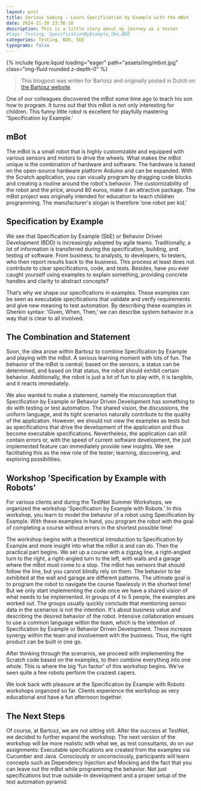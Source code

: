 ```yaml
---
layout: post
title: Serious Gaming – Learn Specification by Example with the mBot
date: 2024-11-30 23:36:10
description: This is a little story about my journey as a tester
#tags: Testing, SpecificationByExample,Sbe,BDD
categories: Testing, BDD, SbE
typograms: false
---
```


{% include figure.liquid loading="eager" path="assets/img/mbot.jpg" class="img-fluid rounded z-depth-0" %}

> This blogpost was writen for Bartosz and originally posted in Dutch on [the Bartosz website](https://www.bartosz.nl)

One of our colleagues discovered the mBot some time ago to teach his son how to program. It turns out that this mBot is not only interesting for children. This funny little robot is excellent for playfully mastering 'Specification by Example.'

## mBot

The mBot is a small robot that is highly customizable and equipped with various sensors and motors to drive the wheels. What makes the mBot unique is the combination of hardware and software. The hardware is based on the open-source hardware platform Arduino and can be expanded. With the Scratch application, you can visually program by dragging code blocks and creating a routine around the robot's behavior. The customizability of the robot and the price, around 80 euros, make it an attractive package. The mBot project was originally intended for education to teach children programming. The manufacturer's slogan is therefore 'one robot per kid.'

## Specification by Example

We see that Specification by Example (SbE) or Behavior Driven Development (BDD) is increasingly adopted by agile teams. Traditionally, a lot of information is transferred during the specification, building, and testing of software. From business, to analysts, to developers, to testers, who then report results back to the business. This process at least does not contribute to clear specifications, code, and tests. Besides, have you ever caught yourself using examples to explain something, providing concrete handles and clarity to abstract concepts?

That’s why we shape our specifications in examples. These examples can be seen as executable specifications that validate and verify requirements and give new meaning to test automation. By describing these examples in Gherkin syntax: 'Given, When, Then,' we can describe system behavior in a way that is clear to all involved.

## The Combination and Statement

Soon, the idea arose within Bartosz to combine Specification by Example and playing with the mBot. A serious learning moment with lots of fun. The behavior of the mBot is central; based on the sensors, a status can be determined, and based on that status, the robot should exhibit certain behavior. Additionally, the robot is just a lot of fun to play with, it is tangible, and it reacts immediately.

We also wanted to make a statement, namely the misconception that Specification by Example or Behavior Driven Development has something to do with testing or test automation. The shared vision, the discussions, the uniform language, and its tight scenarios naturally contribute to the quality of the application. However, we should not view the examples as tests but as specifications that drive the development of the application and thus become executable specifications. Nevertheless, the application can still contain errors or, with the speed of current software development, the just implemented feature can immediately provide new insights. We see facilitating this as the new role of the tester; learning, discovering, and exploring possibilities.

## Workshop 'Specification by Example with Robots'

For various clients and during the TestNet Summer Workshops, we organized the workshop 'Specification by Example with Robots.' In this workshop, you learn to model the behavior of a robot using Specification by Example. With these examples in hand, you program the robot with the goal of completing a course without errors in the shortest possible time!

The workshop begins with a theoretical introduction to Specification by Example and more insight into what the mBot is and can do. Then the practical part begins. We set up a course with a zigzag line, a right-angled turn to the right, a right-angled turn to the left, with walls and a garage where the mBot must come to a stop. The mBot has sensors that should follow the line, but you cannot blindly rely on them. The behavior to be exhibited at the wall and garage are different patterns. The ultimate goal is to program the robot to navigate the course flawlessly in the shortest time! But we only start implementing the code once we have a shared vision of what needs to be implemented. In groups of 4 to 5 people, the examples are worked out. The groups usually quickly conclude that mentioning sensor data in the scenarios is not the intention. It's about business value and describing the desired behavior of the robot. Intensive collaboration ensues to use a common language within the team, which is the intention of Specification by Example or Behavior Driven Development. These increase synergy within the team and involvement with the business. Thus, the right product can be built in one go.

After thinking through the scenarios, we proceed with implementing the Scratch code based on the examples, to then combine everything into one whole. This is where the big 'fun factor' of this workshop begins. We've seen quite a few robots perform the craziest capers.

We look back with pleasure at the Specification by Example with Robots workshops organized so far. Clients experience the workshop as very educational and have a fun afternoon together.

## The Next Steps

Of course, at Bartosz, we are not sitting still. After the success at TestNet, we decided to further expand the workshop. The next version of the workshop will be more realistic with what we, as test consultants, do on our assignments: Executable specifications are created from the examples via Cucumber and Java. Consciously or unconsciously, participants will learn concepts such as Dependency Injection and Mocking and the fact that you can leave out the mBot while programming the behavior. Not just specifications but true outside-in development and a proper setup of the test automation pyramid.
